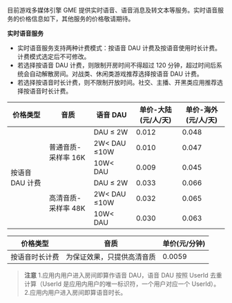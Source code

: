 目前游戏多媒体引擎 GME 提供实时语音、语音消息及转文本等服务。实时语音服务的价格信息如下，其他服务的价格敬请期待。

**实时语音服务**

- 实时语音服务支持两种计费模式：按语音 DAU 计费及按语音使用时长计费。计费模式选定后不可修改。
- 若选择按语音 DAU 计费，则限制开房时间不得超过 120 分钟，超过时间后系统会自动解散房间。对战类、休闲类游戏推荐选择按语音 DAU 计费。
- 若选择按语音时长计费，则不限制开放时间。社交、主播、开黑类应用推荐选择按语音时长计费。

<div class="tab-content-detail">
                    <div class="price-content width-full">
                        <div class="tab-content-detail">
                    <div class="summary-content">
                        <table class="comparison-table">
                            <colgroup>
                                <col class="col1">
                                <col class="col2">
                                <col class="col3">
                                <col class="col4">
                                <col class="col5">
                                <col class="col6">
                            </colgroup>
                            <thead>
                            <!--第一行标题 start-->
                            <tr>                             
                                <th class="tb-title">价格类型</th>
                                <th class="tb-title">音质</th>
                                <th class="tb-title">语音 DAU</th>
                                <th class="tb-title">单价-大陆(元/人/天)</th>
                                <th class="tb-title">单价-海外(元/人/天)</th>
                            </tr>
                            <!--第一行标题 end-->
                            </thead>
                            <tbody>
                            <!--每个tr标签内为一行-->
                            <!--第一行 start-->
                            <!--无论多少行，无论最后一行是否需要灰色背景，一定要保证使用下面的代码作为第一行的代码-->
                            <tr>                            
                               <td rowspan="6">
                                    <div class="info">按语音 DAU 计费</div>
                                </td>
                                <td rowspan="3">
                                    <div class="info">
                                        普通音质-采样率 16K
                                    </div>
                                </td>
                                <td>
                                    <div class="info">
                                        DAU ≤ 2W
                                    </div>
                                </td>
                                <td>
                                    <div class="info">
                                        0.012
                                    </div>
                                </td>
                                <td>
                                    <div class="info">
                                        0.048
                                    </div>
                                </td>
                            </tr>
                            <tr>
                                <td>
                                    <div class="info">
                                        2W&lt; DAU ≤10W
                                    </div>
                                </td>
                                <td>
                                    <div class="info">
                                        0.010
                                    </div>
                                </td>
                                <td>
                                    <div class="info">
                                        0.047
                                    </div>
                                </td>
                            </tr>
                            <tr>
                                <td>
                                    <div class="info">
                                        10W&lt; DAU
                                    </div>
                                </td>
                                <td>
                                    <div class="info">
                                        0.009
                                    </div>
                                </td>
                                <td>
                                    <div class="info">
                                        0.045
                                    </div>
                                </td>
                            </tr>
                            <tr>
                                <td rowspan="3">
                                    <div class="info">
                                        高清音质-采样率 48K
                                    </div>
                                </td>
                                <td>
                                    <div class="info">
                                        DAU ≤ 2W
                                    </div>
                                </td>
                                <td>
                                    <div class="info">
                                        0.033
                                    </div>
                                </td>
                                <td>
                                    <div class="info">
                                        0.066
                                    </div>
                                </td>
                            </tr>
                            <tr>
                                <td>
                                    <div class="info">
                                        2W&lt; DAU ≤10W
                                    </div>
                                </td>
                                <td>
                                    <div class="info">
                                        0.032
                                    </div>
                                </td>
                                <td>
                                    <div class="info">
                                        0.065
                                    </div>
                                </td>
                            </tr>
                            <tr>
                                <td>
                                    <div class="info">
                                        10W&lt; DAU
                                    </div>
                                </td>
                                <td>
                                    <div class="info">
                                        0.030
                                    </div>
                                </td>
                                <td>
                                    <div class="info">
                                        0.063
                                    </div>
                                </td>
                            </tr>
                            <!--第一行 end-->
                            </tbody>
                        </table>
                    </div>
                </div>
                    </div>
                </div>
<div class="tab-content-detail">
                    <div class="price-content width-full">
                        <div class="tab-content-detail">
                            <div class="summary-content">
                                <table class="comparison-table">
                                    <colgroup>
                                        <col class="col1">
                                        <col class="col2">
                                        <col class="col3">
                                        <col class="col4">
                                    </colgroup>
                                    <thead>
                                    <!--第一行标题 start-->
                                    <tr>                                
                                        <th class="tb-title">价格类型</th>
                                        <th class="tb-title">音质</th>
                                        <th class="tb-title">单价(元/分钟)</th>
                                    </tr>
                                    <!--第一行标题 end-->
                                    </thead>
                                    <tbody>
                                    <!--每个tr标签内为一行-->
                                    <!--第一行 start-->
                                    <!--无论多少行，无论最后一行是否需要灰色背景，一定要保证使用下面的代码作为第一行的代码-->
                                    <tr>                                      
                                        <td>
                                            <div class="info">按语音时长计费</div>
                                        </td>
                                        <td>
                                            <div class="info">
                                                为保证效果，只提供高清音质
                                            </div>
                                        </td>
                                        <td>
                                            <div class="info">
                                               0.0059
                                            </div>
                                        </td>
                                    </tr>
                                    <!--第一行 end-->
                                    </tbody>
                                </table>
                            </div>
                        </div>
                    </div>
                </div>

>**注意**
1.应用内用户进入房间即算作语音 DAU，语音 DAU 按照 UserId 去重计算（UserId 是应用内用户的唯一标识符，一个用户对应一个 UserId）。
2.应用内用户进入房间即算语音时长。
